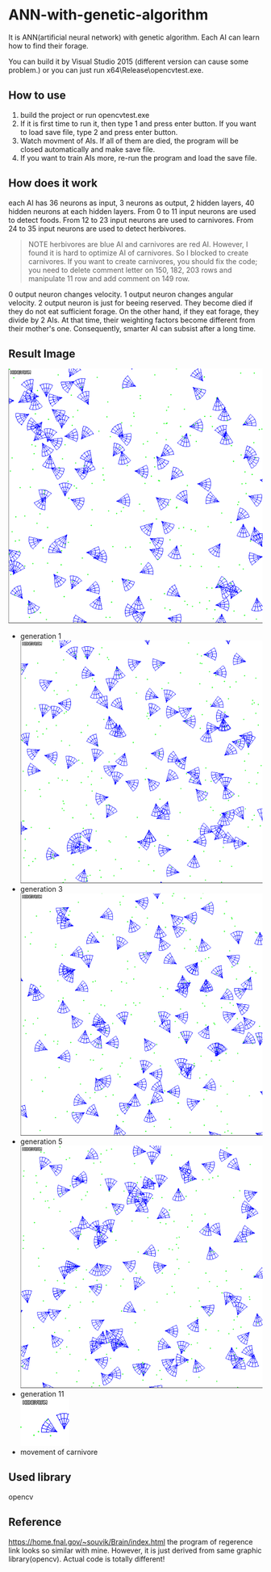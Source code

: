 # ANN-with-genetic-algorithm
It is ANN(artificial neural network) with genetic algorithm. Each AI can learn how to find their forage.

You can build it by Visual Studio 2015 (different version can cause some problem.)
or you can just run x64\Release\opencvtest.exe. 

How to use
-------------
1. build the project or run opencvtest.exe
2. If it is first time to run it, then type 1 and press enter button. If you want to load save file, type 2 and press enter button.
3. Watch movment of AIs. If all of them are died, the program will be closed automatically and make save file.
4. If you want to train AIs more, re-run the program and load the save file.

How does it work
-------------
each AI has 36 neurons as input, 3 neurons as output, 2 hidden layers, 40 hidden neurons at each hidden layers. From 0 to 11 input neurons are used to detect foods. From 12 to 23 input neurons are used to carnivores. From 24 to 35 input neurons are used to detect herbivores.
> NOTE herbivores are blue AI and carnivores are red AI. However, I found it is hard to optimize AI of carnivores. So I blocked to create carnivores. If you want to create carnivores, you should fix the code; you need to delete comment letter on 150, 182, 203 rows and manipulate 11 row and add comment on 149 row.

0 output neuron changes velocity. 1 output neuron changes angular velocity. 2 output neuron is just for beeing reserved. They become died if they do not eat sufficient forage. On the other hand, if they eat forage, they divide by 2 AIs. At that time, their weighting factors become different from their mother's one. Consequently, smarter AI can subsist after a long time.

Result Image
-------------
![Alt text](/picture/gen1.gif "Generation 1")
* generation 1  
![Alt text](/picture/gen3.gif "Generation 3")
* generation 3  
![Alt text](/picture/gen5.gif "Generation 5")
* generation 5  
![Alt text](/picture/gen11.gif "Generation 11")
* generation 11  
![Alt text](/picture/close.gif "Close")
* movement of carnivore

Used library
-------------
opencv

Reference
-------------
https://home.fnal.gov/~souvik/Brain/index.html
the program of regerence link looks so similar with mine. However, it is just derived from same graphic library(opencv).
Actual code is totally different!
